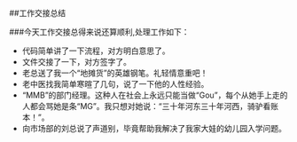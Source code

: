 ##工作交接总结

###今天工作交接总得来说还算顺利,处理工作如下：

- 代码简单讲了一下流程，对方明白意思了。
- 文件交接了一下，对方签字了。
- 老总送了我一个“地摊货”的英雄钢笔。礼轻情意重吧！
- 老中医找我简单寒暄了几句，说了一下他的人性经验。
- “MMB”的部门经理。这种人在社会上永远只能当做“Gou”，每个从她手上走的人都会骂她是条“MG”。我只想对她说：“三十年河东三十年河西，骑驴看账本！”。
- 向市场部的刘总说了声道别，毕竟帮助我解决了我家大娃的幼儿园入学问题。

